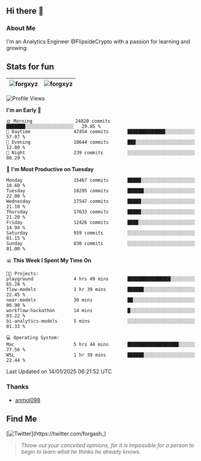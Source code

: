 ## Hi there 👋

### About Me

I'm an Analytics Engineer @FlipsideCrypto with a passion for learning and growing.
  
## Stats for fun

| <img align="center" src="https://github-readme-streak-stats.herokuapp.com/?user=forgxyz&theme=tokyonight" alt="forgxyz" /> | <img align="center" src="https://github-readme-stats.vercel.app/api?username=forgxyz&theme=tokyonight&show_icons=true" alt="forgxyz" /> |
| ------------- |------------- |


<!--START_SECTION:waka-->
![Profile Views](http://img.shields.io/badge/Profile%20Views-0-blue)

**I'm an Early 🐤** 

```text
🌞 Morning                24820 commits       ███████░░░░░░░░░░░░░░░░░░   29.85 % 
🌆 Daytime                47454 commits       ██████████████░░░░░░░░░░░   57.07 % 
🌃 Evening                10644 commits       ███░░░░░░░░░░░░░░░░░░░░░░   12.80 % 
🌙 Night                  239 commits         ░░░░░░░░░░░░░░░░░░░░░░░░░   00.29 % 
```
📅 **I'm Most Productive on Tuesday** 

```text
Monday                   15467 commits       █████░░░░░░░░░░░░░░░░░░░░   18.60 % 
Tuesday                  18295 commits       ██████░░░░░░░░░░░░░░░░░░░   22.00 % 
Wednesday                17547 commits       █████░░░░░░░░░░░░░░░░░░░░   21.10 % 
Thursday                 17633 commits       █████░░░░░░░░░░░░░░░░░░░░   21.20 % 
Friday                   12426 commits       ████░░░░░░░░░░░░░░░░░░░░░   14.94 % 
Saturday                 959 commits         ░░░░░░░░░░░░░░░░░░░░░░░░░   01.15 % 
Sunday                   830 commits         ░░░░░░░░░░░░░░░░░░░░░░░░░   01.00 % 
```


📊 **This Week I Spent My Time On** 

```text
🐱‍💻 Projects: 
playground               4 hrs 49 mins       ████████████████░░░░░░░░░   65.28 % 
flow-models              1 hr 39 mins        ██████░░░░░░░░░░░░░░░░░░░   22.45 % 
near-models              30 mins             ██░░░░░░░░░░░░░░░░░░░░░░░   06.90 % 
workflow-hackathon       14 mins             █░░░░░░░░░░░░░░░░░░░░░░░░   03.22 % 
bi-analytics-models      5 mins              ░░░░░░░░░░░░░░░░░░░░░░░░░   01.33 % 

💻 Operating System: 
Mac                      5 hrs 44 mins       ███████████████████░░░░░░   77.56 % 
WSL                      1 hr 39 mins        ██████░░░░░░░░░░░░░░░░░░░   22.44 % 
```


 Last Updated on 14/01/2025 06:21:52 UTC
<!--END_SECTION:waka-->

### Thanks
 - [anmol098](https://github.com/anmol098/waka-readme-stats/)
  
## Find Me
[![Twitter](https://img.shields.io/twitter/url/https/twitter.com/forgash_.svg?style=social&label=Follow%20%40forgash_)](https://twitter.com/forgash_)


> *Throw out your conceited opinions, for it is impossible for a person to begin to learn what he thinks he already knows.* 

